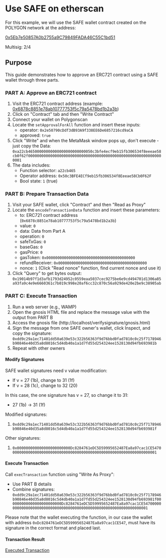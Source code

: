 # Use SAFE on etherscan

For this example, we will use the SAFE wallet contract created on the POLYGON network at the address:

[0x5Eb7e50857A0b2755a9C79849FADA46C55C1bd51](https://polygonscan.com/address/0x5Eb7e50857A0b2755a9C79849FADA46C55C1bd51)

Multisig: 2/4

## Purpose

This guide demonstrates how to approve an ERC721 contract using a SAFE wallet through three parts.

### PART A: Approve an ERC721 contract

1. Visit the ERC721 contract address (example: [0x6878c8851e78ab10777753f5c79a5478bd1b2a3b](https://polygonscan.com/address/0x6878c8851e78ab10777753f5c79a5478bd1b2a3b))
2. Click on "Contract" tab and then "Write Contract"
3. Connect your wallet on Polygonscan
4. Locate the `setApprovalForAll` function and insert these inputs:
   - operator: `0x2e50790cDdf3dB93A9f338EE6De6857216cd9aCA`
   - approved: `true`
5. Click "Write" and when the MetaMask window pops up, don't execute - just copy the Data: `0xa22cb46500000000000000000000000050c3bfe4ecf9eb15fb306534f8eeeae58cb0f62f0000000000000000000000000000000000000000000000000000000000000001`
6. The data includes:
   - Function selector: `a22cb465`
   - Operator address: `0x50c3BFE4ECf9eb15fb306534f8Eeeae58Cb0F62F`
   - Bool state: `1` (true)

### PART B: Prepare Transaction Data

1. Visit your SAFE wallet, click "Contract" and then "Read as Proxy"
2. Locate the `encodeTransactionData` function and insert these parameters:
   - to: ERC721 contract address (`0x6878c8851e78ab10777753f5c79a5478bd1b2a3b`)
   - value: `0`
   - data: Data from Part A
   - operation: `0`
   - safeTxGas: `0`
   - baseGas: `0`
   - gasPrice: `0`
   - gasToken: `0x0000000000000000000000000000000000000000`
   - refundReceiver: `0x0000000000000000000000000000000000000000`
   - nonce: `1` (Click "Read nonce" function, find current nonce and use it)
3. Click "Query" to get bytes output: `0x19014b97f1d3afb1793d24952c0559eaa5037cec9275be6e9cd494701d1306a85a93fa9c4e9e6660361c7b019c998e20af6cc32c870c56a929de420e2be9c38905ab`


### PART C: Execute Transaction

1. Run a web server (e.g., WAMP)
2. Open the gnosis HTML file and replace the message value with the output from PART B
3. Access the gnosis file (http://localhost/verifysignature/gnosis.html)
4. Sign the message from one SAFE owner's wallet, click Inspect, and copy the signature: `0xdd9c29a1ec71401dd50a639e53c322b56363f9d76bbd0fad7810c0c25f7178946b90846e40d35a8d8016c5d4db40a1a1d7fd55d254324ee1528130d94fb693981b`
5. Repeat with other owners

#### Modify Signatures

SAFE wallet signatures need v value modification:
- If v = 27 (1b), change to 31 (1f)
- If v = 28 (1c), change to 32 (20)

In this case, the one signature has v = 27, so change it to 31:
- 27 (1b) → 31 (1f)

Modified signatures:
1. `0xdd9c29a1ec71401dd50a639e53c322b56363f9d76bbd0fad7810c0c25f7178946b90846e40d35a8d8016c5d4db40a1a1d7fd55d254324ee1528130d94fb693981f`

Other signatures:
1. `0x000000000000000000000000Dc8284761eDC5D59995652487Ea8a97cac1CE547000000000000000000000000000000000000000000000000000000000000000001`

#### Execute Transaction

Call `execTransaction` function using "Write As Proxy":
- Use PART B details
- Combine signatures: `0xdd9c29a1ec71401dd50a639e53c322b56363f9d76bbd0fad7810c0c25f7178946b90846e40d35a8d8016c5d4db40a1a1d7fd55d254324ee1528130d94fb693981f000000000000000000000000Dc8284761eDC5D59995652487Ea8a97cac1CE547000000000000000000000000000000000000000000000000000000000000000001`

Please note that the wallet executing the function, in our case the wallet with address `0xDc8284761eDC5D59995652487Ea8a97cac1CE547`, must have its signature in the correct format and placed last.

#### Transaction Result

[Executed Transaction](https://polygonscan.com/tx/0x2d5eac250a08b978a9825a28f93587dcd85dae5b9d401c8a7a1928442a353294)



